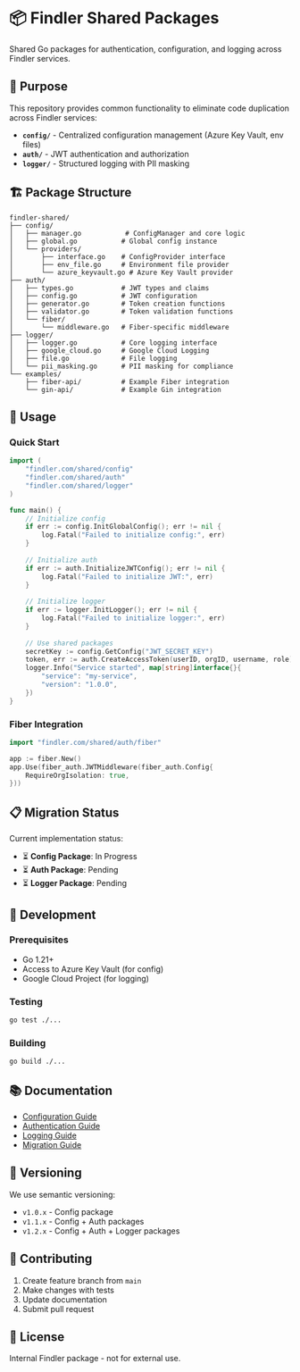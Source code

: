 # 📦 Findler Shared Packages

Shared Go packages for authentication, configuration, and logging across Findler services.

## 🎯 **Purpose**

This repository provides common functionality to eliminate code duplication across Findler services:

- **`config/`** - Centralized configuration management (Azure Key Vault, env files)
- **`auth/`** - JWT authentication and authorization
- **`logger/`** - Structured logging with PII masking

## 🏗️ **Package Structure**

```
findler-shared/
├── config/
│   ├── manager.go           # ConfigManager and core logic
│   ├── global.go           # Global config instance
│   └── providers/
│       ├── interface.go    # ConfigProvider interface
│       ├── env_file.go     # Environment file provider
│       └── azure_keyvault.go # Azure Key Vault provider
├── auth/
│   ├── types.go            # JWT types and claims
│   ├── config.go           # JWT configuration
│   ├── generator.go        # Token creation functions
│   ├── validator.go        # Token validation functions
│   └── fiber/
│       └── middleware.go   # Fiber-specific middleware
├── logger/
│   ├── logger.go           # Core logging interface
│   ├── google_cloud.go     # Google Cloud Logging
│   ├── file.go             # File logging
│   └── pii_masking.go      # PII masking for compliance
└── examples/
    ├── fiber-api/          # Example Fiber integration
    └── gin-api/            # Example Gin integration
```

## 🚀 **Usage**

### Quick Start

```go
import (
    "findler.com/shared/config"
    "findler.com/shared/auth"
    "findler.com/shared/logger"
)

func main() {
    // Initialize config
    if err := config.InitGlobalConfig(); err != nil {
        log.Fatal("Failed to initialize config:", err)
    }
    
    // Initialize auth
    if err := auth.InitializeJWTConfig(); err != nil {
        log.Fatal("Failed to initialize JWT:", err)
    }
    
    // Initialize logger
    if err := logger.InitLogger(); err != nil {
        log.Fatal("Failed to initialize logger:", err)
    }
    
    // Use shared packages
    secretKey := config.GetConfig("JWT_SECRET_KEY")
    token, err := auth.CreateAccessToken(userID, orgID, username, role)
    logger.Info("Service started", map[string]interface{}{
        "service": "my-service",
        "version": "1.0.0",
    })
}
```

### Fiber Integration

```go
import "findler.com/shared/auth/fiber"

app := fiber.New()
app.Use(fiber_auth.JWTMiddleware(fiber_auth.Config{
    RequireOrgIsolation: true,
}))
```

## 📋 **Migration Status**

Current implementation status:

- ⏳ **Config Package**: In Progress
- ⏳ **Auth Package**: Pending  
- ⏳ **Logger Package**: Pending

## 🔧 **Development**

### Prerequisites

- Go 1.21+
- Access to Azure Key Vault (for config)
- Google Cloud Project (for logging)

### Testing

```bash
go test ./...
```

### Building

```bash
go build ./...
```

## 📚 **Documentation**

- [Configuration Guide](./config/README.md)
- [Authentication Guide](./auth/README.md)  
- [Logging Guide](./logger/README.md)
- [Migration Guide](./docs/MIGRATION.md)

## 🔄 **Versioning**

We use semantic versioning:

- `v1.0.x` - Config package
- `v1.1.x` - Config + Auth packages
- `v1.2.x` - Config + Auth + Logger packages

## 🤝 **Contributing**

1. Create feature branch from `main`
2. Make changes with tests
3. Update documentation
4. Submit pull request

## 📄 **License**

Internal Findler package - not for external use.